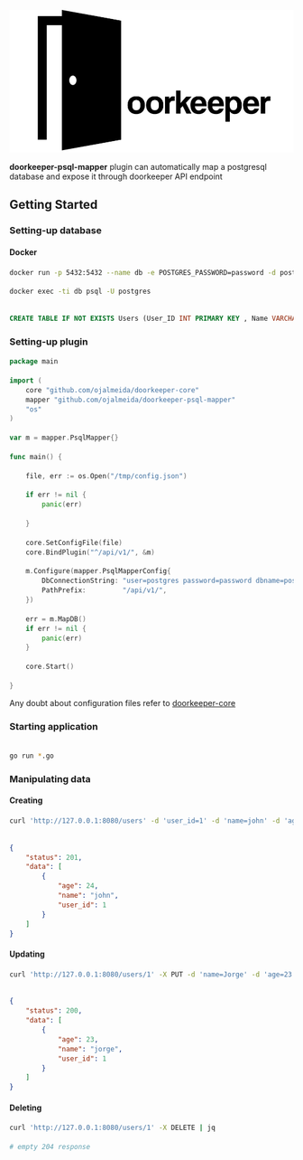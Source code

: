 ![](https://github.com/ojalmeida/doorkeeper-core/blob/main/logo.png?raw=true)

**doorkeeper-psql-mapper** plugin can automatically map a postgresql database and expose it through doorkeeper API endpoint

## Getting Started

### Setting-up database

#### Docker

```bash
docker run -p 5432:5432 --name db -e POSTGRES_PASSWORD=password -d postgres

docker exec -ti db psql -U postgres
```

```sql

CREATE TABLE IF NOT EXISTS Users (User_ID INT PRIMARY KEY , Name VARCHAR, Age INT);

```

### Setting-up plugin

```go
package main

import (
	core "github.com/ojalmeida/doorkeeper-core"
	mapper "github.com/ojalmeida/doorkeeper-psql-mapper"
	"os"
)

var m = mapper.PsqlMapper{}

func main() {

	file, err := os.Open("/tmp/config.json")

	if err != nil {
		panic(err)

	}

	core.SetConfigFile(file)
	core.BindPlugin("^/api/v1/", &m)

	m.Configure(mapper.PsqlMapperConfig{
		DbConnectionString: "user=postgres password=password dbname=postgres sslmode=disable",
		PathPrefix:         "/api/v1/",
	})

	err = m.MapDB()
	if err != nil {
		panic(err)
	}

	core.Start()

}
```

Any doubt about configuration files refer to [doorkeeper-core](https://github.com/ojalmeida/doorkeeper-core)

### Starting application

```bash

go run *.go

```



### Manipulating data

#### Creating

```bash
curl 'http://127.0.0.1:8080/users' -d 'user_id=1' -d 'name=john' -d 'age=24' | jq
```

```json

{
    "status": 201,
    "data": [
        {
            "age": 24,
            "name": "john",
            "user_id": 1
        }
    ]
}

```

#### Updating

```bash
curl 'http://127.0.0.1:8080/users/1' -X PUT -d 'name=Jorge' -d 'age=23' | jq
```

```json

{
    "status": 200,
    "data": [
        {
            "age": 23,
            "name": "jorge",
            "user_id": 1
        }
    ]
}

```

#### Deleting

```bash
curl 'http://127.0.0.1:8080/users/1' -X DELETE | jq

# empty 204 response
```



